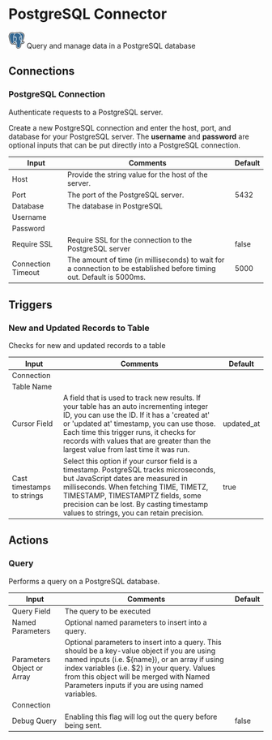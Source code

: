 # PostgreSQL Connector

![PostgreSQL](./assets/postgres.png#connector-icon)
Query and manage data in a PostgreSQL database

## Connections

### PostgreSQL Connection

Authenticate requests to a PostgreSQL server.

Create a new PostgreSQL connection and enter the host, port, and database for your PostgreSQL server.
The **username** and **password** are optional inputs that can be put directly into a PostgreSQL connection.

| Input              | Comments                                                                                                              | Default |
| ------------------ | --------------------------------------------------------------------------------------------------------------------- | ------- |
| Host               | Provide the string value for the host of the server.                                                                  |         |
| Port               | The port of the PostgreSQL server.                                                                                    | 5432    |
| Database           | The database in PostgreSQL                                                                                            |         |
| Username           |                                                                                                                       |         |
| Password           |                                                                                                                       |         |
| Require SSL        | Require SSL for the connection to the PostgreSQL server                                                               | false   |
| Connection Timeout | The amount of time (in milliseconds) to wait for a connection to be established before timing out. Default is 5000ms. | 5000    |

## Triggers

### New and Updated Records to Table

Checks for new and updated records to a table

| Input                      | Comments                                                                                                                                                                                                                                                                                                                   | Default    |
| -------------------------- | -------------------------------------------------------------------------------------------------------------------------------------------------------------------------------------------------------------------------------------------------------------------------------------------------------------------------- | ---------- |
| Connection                 |                                                                                                                                                                                                                                                                                                                            |            |
| Table Name                 |                                                                                                                                                                                                                                                                                                                            |            |
| Cursor Field               | A field that is used to track new results. If your table has an auto incrementing integer ID, you can use the ID. If it has a 'created at' or 'updated at' timestamp, you can use those. Each time this trigger runs, it checks for records with values that are greater than the largest value from last time it was run. | updated_at |
| Cast timestamps to strings | Select this option if your cursor field is a timestamp. PostgreSQL tracks microseconds, but JavaScript dates are measured in milliseconds. When fetching TIME, TIMETZ, TIMESTAMP, TIMESTAMPTZ fields, some precision can be lost. By casting timestamp values to strings, you can retain precision.                        | true       |

## Actions

### Query

Performs a query on a PostgreSQL database.

| Input                      | Comments                                                                                                                                                                                                                                                                                        | Default |
| -------------------------- | ----------------------------------------------------------------------------------------------------------------------------------------------------------------------------------------------------------------------------------------------------------------------------------------------- | ------- |
| Query Field                | The query to be executed                                                                                                                                                                                                                                                                        |         |
| Named Parameters           | Optional named parameters to insert into a query.                                                                                                                                                                                                                                               |         |
| Parameters Object or Array | Optional parameters to insert into a query. This should be a key-value object if you are using named inputs (i.e. ${name}), or an array if using index variables (i.e. $2) in your query. Values from this object will be merged with Named Parameters inputs if you are using named variables. |         |
| Connection                 |                                                                                                                                                                                                                                                                                                 |         |
| Debug Query                | Enabling this flag will log out the query before being sent.                                                                                                                                                                                                                                    | false   |
